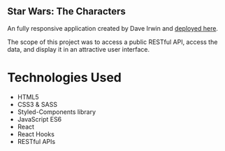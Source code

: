 ## Star Wars: The Characters

An fully responsive application created by Dave Irwin and [deployed here](https://star-wars-the-characters.netlify.com).

The scope of this project was to access a public RESTful API, access the data, and display it in an attractive user interface. 

# Technologies Used

* HTML5
* CSS3 & SASS
* Styled-Components library
* JavaScript ES6
* React
* React Hooks
* RESTful APIs
